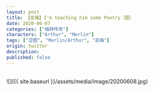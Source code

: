 ```yaml
---
layout: post
title: 【亚梅】I'm teaching him some Poetry（图）
date: 2020-06-07
categories: ["梅林传奇"]
characters: ["Arthur", "Merlin"]
tags: ["涩图", "Merlin/Arthur", "亚梅"]
origin: twitter
description: 
published: false
---
```


<br>
![]({{ site.baseurl }}/assets/media/image/20200608.jpg)
<br><br>
